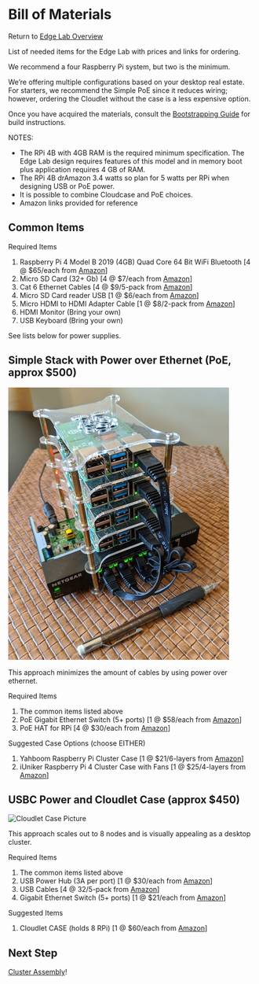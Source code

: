 Bill of Materials
==================

Return to [Edge Lab Overview](README.md) 

List of needed items for the Edge Lab with prices and links for ordering. 

We recommend a four Raspberry Pi system, but two is the minimum.

We’re offering multiple configurations based on your desktop real estate.  For starters, we recommend the Simple PoE since it reduces wiring; however, ordering the Cloudlet without the case is a less expensive option.

Once you have acquired the materials, consult the [Bootstrapping Guide](bootstrapping.md) for build instructions.

NOTES:
* The RPi 4B with 4GB RAM is the required minimum specification.  The Edge Lab design requires features of this model and in memory boot plus application requires 4 GB of RAM.
* The RPi 4B drAmazon 3.4 watts so plan for 5 watts per RPi when designing USB or PoE power.
* It is possible to combine Cloudcase and PoE choices.
* Amazon links provided for reference

Common Items
----

Required Items
1. Raspberry Pi 4 Model B 2019 (4GB) Quad Core 64 Bit WiFi Bluetooth [4 @ $65/each from [Amazon](https://smile.amazon.com/Raspberry-Model-2019-Quad-Bluetooth/dp/B07TC2BK1X/ref=wl_mb_wl_huc_mrai_1_dp?ie=UTF8&pd_rd_i=B07TC2BK1X&pd_rd_r=R635T00HNVN2W0961XXB&pd_rd_w=q1GHd&pd_rd_wg=RXVTi&pf_rd_p=eef9c7bd-10f9-4dd2-8aa3-f83976b6a214&pf_rd_r=R635T00HNVN2W0961XXB)]
1. Micro SD Card (32+ Gb) [4 @ $7/each from [Amazon](https://smile.amazon.com/gp/product/B06XWN9Q99/ref=ppx_yo_dt_b_asin_title_o00_s02?ie=UTF8&psc=1)]
1. Cat 6 Ethernet Cables [4 @ $9/5-pack from [Amazon](https://smile.amazon.com/gp/product/B01IQWGKQ6/ref=ppx_yo_dt_b_asin_title_o00_s01?ie=UTF8&psc=1)]
1. Micro SD Card reader USB [1 @ $6/each from [Amazon](https://smile.amazon.com/Saicoo-USB3-0-Slots-Reader-Micro/dp/B00CMKS2DI/ref=sr_1_21?keywords=micro+sd+card+usb&qid=1576369082&s=electronics&sr=1-21)]
1. Micro HDMI to HDMI Adapter Cable [1 @ $8/2-pack from [Amazon](https://smile.amazon.com/GANA-Adapter-Female-Action-Supported/dp/B07K21HSQX/ref=wl_mb_wl_huc_mrai_2_dp?ie=UTF8&pd_rd_i=B07K21HSQX&pd_rd_r=4Z67NWY585QSZTZFV9GF&pd_rd_w=9CP1x&pd_rd_wg=8fupg&pf_rd_p=eef9c7bd-10f9-4dd2-8aa3-f83976b6a214&pf_rd_r=4Z67NWY585QSZTZFV9GF)]
1. HDMI Monitor (Bring your own)
1. USB Keyboard (Bring your own)

See lists below for power supplies.


Simple Stack with Power over Ethernet (PoE, approx $500)
----

![Yahboom Case Picture](images/yahboom-case.jpg)

This approach minimizes the amount of cables by using power over ethernet.

Required Items
1. The common items listed above
1. PoE Gigabit Ethernet Switch (5+ ports) [1 @ $58/each from [Amazon](https://smile.amazon.com/NETGEAR-Gigabit-Ethernet-Unmanaged-Desktop/dp/B01MRO4M73/ref=sr_1_2_sspa?crid=8JE1A74MSIIB&keywords=poe%2Bswitch%2B8%2Bport&qid=1578071369&s=electronics&sprefix=poe%2Bswitch%2Celectronics%2C173&sr=1-2-spons&spLa=ZW5jcnlwdGVkUXVhbGlmaWVyPUExTTZXMzZJQ0RVSVdXJmVuY3J5cHRlZElkPUEwMzMzNjUzMThDTkVTT09HTkRKSiZlbmNyeXB0ZWRBZElkPUEwNzYyNDAxMkY4QVdHT0lIMVYxRyZ3aWRnZXROYW1lPXNwX2F0ZiZhY3Rpb249Y2xpY2tSZWRpcmVjdCZkb05vdExvZ0NsaWNrPXRydWU&th=1)]
1. PoE HAT for RPi [4 @ $30/each from [Amazon](https://smile.amazon.com/dp/B07GR9XQJH?psc=1&pf_rd_p=d920f245-16d7-4d66-8ff3-66ebfa3d00fd&pf_rd_r=Z8Y2F7X2CB4ZRX9Y6WET&pd_rd_wg=sFlQw&pd_rd_i=B07GR9XQJH&pd_rd_w=mUNHk&pd_rd_r=9201e2db-2884-43d8-b329-25b49bbf8780&ref_=pd_luc_rh_crh_rh_sbs_sem_02_01_t_img_lh)]

Suggested Case Options (choose EITHER)
1. Yahboom Raspberry Pi Cluster Case [1 @ $21/6-layers from [Amazon](https://smile.amazon.com/gp/product/B07K72STFB/ref=ox_sc_act_title_8?smid=A3OWUO30LQJ1NE&psc=1)]
1. iUniker Raspberry Pi 4 Cluster Case with Fans [1 @ $25/4-layers from [Amazon](https://smile.amazon.com/gp/product/B07CTG5N3V/ref=ox_sc_act_title_8?smid=A3OWUO30LQJ1NE&psc=1)]


USBC Power and Cloudlet Case (approx $450)
----

![Cloudlet Case Picture](images/cloudlet-case.jpg)

This approach scales out to 8 nodes and is visually appealing as a desktop cluster.

Required Items
1. The common items listed above
1. USB Power Hub (3A per port) [1 @ $30/each from [Amazon](https://smile.amazon.com/gp/product/B00WI2DN4S/ref=ppx_yo_dt_b_asin_title_o00_s00?ie=UTF8&psc=1)]
1. USB Cables [4 @ 32/5-pack from [Amazon](https://smile.amazon.com/gp/product/B07CZW75J5/ref=ppx_yo_dt_b_asin_title_o00_s00?ie=UTF8&psc=1)]
1. Gigabit Ethernet Switch (5+ ports) [1 @ $21/each from [Amazon](https://smile.amazon.com/NETGEAR-8-Port-Gigabit-Ethernet-Unmanaged/dp/B07PFYM5MZ/ref=sr_1_1_sspa?crid=20G0PIEX2Z5IT&keywords=8+port+gigabit+switch&qid=1576369630&s=electronics&sprefix=8+port+%2Celectronics%2C178&sr=1-1-spons&psc=1&spLa=ZW5jcnlwdGVkUXVhbGlmaWVyPUEyT05YOU1NTjBFQVAyJmVuY3J5cHRlZElkPUEwNjk1MjQ5MzNPOFZVMTVaOVZNTCZlbmNyeXB0ZWRBZElkPUEwNTg2NTQ3M0g2UldQU1BXUUhFRCZ3aWRnZXROYW1lPXNwX2F0ZiZhY3Rpb249Y2xpY2tSZWRpcmVjdCZkb05vdExvZ0NsaWNrPXRydWU=)]

Suggested Items
1. Cloudlet CASE (holds 8 RPi) [1 @ $60/each from [Amazon](https://smile.amazon.com/gp/product/B07D5NM9ZG/ref=ppx_yo_dt_b_asin_title_o01_s00?ie=UTF8&psc=1)]

Next Step
---

[Cluster Assembly](assembly.md)!
